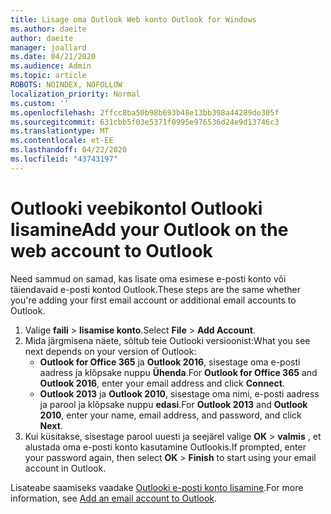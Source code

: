 ```yaml
---
title: Lisage oma Outlook Web konto Outlook for Windows
ms.author: daeite
author: daeite
manager: joallard
ms.date: 04/21/2020
ms.audience: Admin
ms.topic: article
ROBOTS: NOINDEX, NOFOLLOW
localization_priority: Normal
ms.custom: ''
ms.openlocfilehash: 2ffcc8ba50b98b693b48e13bb398a44289de305f
ms.sourcegitcommit: 631cbb5f03e5371f0995e976536d24e9d13746c3
ms.translationtype: MT
ms.contentlocale: et-EE
ms.lasthandoff: 04/22/2020
ms.locfileid: "43743197"
---
```

# <a name="add-your-outlook-on-the-web-account-to-outlook"></a><span data-ttu-id="bf6e6-102">Outlooki veebikontol Outlooki lisamine</span><span class="sxs-lookup"><span data-stu-id="bf6e6-102">Add your Outlook on the web account to Outlook</span></span>

<span data-ttu-id="bf6e6-103">Need sammud on samad, kas lisate oma esimese e-posti konto või täiendavaid e-posti kontod Outlook.</span><span class="sxs-lookup"><span data-stu-id="bf6e6-103">These steps are the same whether you're adding your first email account or additional email accounts to Outlook.</span></span>

1. <span data-ttu-id="bf6e6-104">Valige **faili** > **lisamise konto**.</span><span class="sxs-lookup"><span data-stu-id="bf6e6-104">Select **File** > **Add Account**.</span></span>
1. <span data-ttu-id="bf6e6-105">Mida järgmisena näete, sõltub teie Outlooki versioonist:</span><span class="sxs-lookup"><span data-stu-id="bf6e6-105">What you see next depends on your version of Outlook:</span></span>
    - <span data-ttu-id="bf6e6-106">**Outlook for Office 365** ja **Outlook 2016**, sisestage oma e-posti aadress ja klõpsake nuppu **Ühenda**.</span><span class="sxs-lookup"><span data-stu-id="bf6e6-106">For **Outlook for Office 365** and **Outlook 2016**, enter your email address and click **Connect**.</span></span>
    - <span data-ttu-id="bf6e6-107">**Outlook 2013** ja **Outlook 2010**, sisestage oma nimi, e-posti aadress ja parool ja klõpsake nuppu **edasi**.</span><span class="sxs-lookup"><span data-stu-id="bf6e6-107">For **Outlook 2013** and **Outlook 2010**, enter your name, email address, and password, and click **Next**.</span></span>
1. <span data-ttu-id="bf6e6-108">Kui küsitakse, sisestage parool uuesti ja seejärel valige **OK** > **valmis** , et alustada oma e-posti konto kasutamine Outlookis.</span><span class="sxs-lookup"><span data-stu-id="bf6e6-108">If prompted, enter your password again, then select **OK** > **Finish** to start using your email account in Outlook.</span></span>

<span data-ttu-id="bf6e6-109">Lisateabe saamiseks vaadake [Outlooki e-posti konto lisamine](https://support.office.com/article/6e27792a-9267-4aa4-8bb6-c84ef146101b).</span><span class="sxs-lookup"><span data-stu-id="bf6e6-109">For more information, see [Add an email account to Outlook](https://support.office.com/article/6e27792a-9267-4aa4-8bb6-c84ef146101b).</span></span>